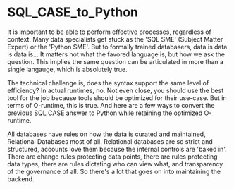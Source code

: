 # SQL_CASE_to_Python

It is important to be able to perform effective processes, regardless of context. Many data specialists get stuck as the 'SQL SME' (Subject Matter Expert) or the 'Python SME'. But to formally trained databasers, data is data is data is... It matters not what the favored language is, but how we ask the question. This implies the same question can be articulated in more than a single langauge, which is absolutely true.

The technical challenge is, does the syntax support the same level of efficiency? In actual runtimes, no. Not even close, you should use the best tool for the job because tools should be optimized for their use-case. But in terms of O-runtime, this is true. And here are a few ways to convert the previous SQL CASE answer to Python while retaining the optimized O-runtime.

All databases have rules on how the data is curated and maintained, Relational Databases most of all.
Relational databases are so strict and structured, accounts love them because the internal controls are 'baked in'.
There are change rules protecting data points, there are rules protecting data types, there are rules dictating who can view what, and transparency of the governance of all.
So there's a lot that goes on into maintaining the backend.
